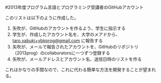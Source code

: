 #2013年度プログラム言語とプログラミング受講者のGitHubアカウント

このリストは以下のように作成した。

1. 矢吹が、GitHubのアカウントを作るよう、学生に指示する
1. 学生が、作成したアカウント名を、大学のメアドから、taro.yabuki+ybkprog@gmail.com に報告する
1. 矢吹が、メールで報告されたアカウントを、GitHubのリポジトリ（2013prog）のcollaboratorsに一つずつ登録する
1. 矢吹が、メールアドレスとアカウント名、送信日時のリストを作る

これはかなりの手間なので、これに代わる簡単な方法を開発することが望まれる。
